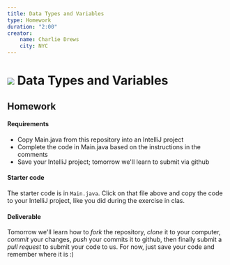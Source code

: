 ```yaml
---
title: Data Types and Variables
type: Homework
duration: "2:00"
creator:
    name: Charlie Drews
    city: NYC
---
```



# ![](https://ga-dash.s3.amazonaws.com/production/assets/logo-9f88ae6c9c3871690e33280fcf557f33.png) Data Types and Variables

## Homework

#### Requirements

- Copy Main.java from this repository into an IntelliJ project
- Complete the code in Main.java based on the instructions in the comments
- Save your IntelliJ project; tomorrow we'll learn to submit via github

#### Starter code

The starter code is in `Main.java`. Click on that file above and copy the code to your IntelliJ project, like you did during the exercise in clas.

#### Deliverable

Tomorrow we'll learn how to _fork_ the repository, _clone_ it to your computer,  _commit_ your changes, _push_ your commits it to github, then finally submit a _pull request_ to submit your code to us. For now, just save your code and remember where it is :)

